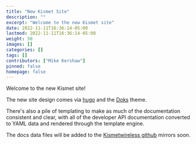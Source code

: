 ```yaml
---
title: "New Kismet Site"
description: ""
excerpt: "Welcome to the new Kismet site"
date: 2022-11-11T16:36:14-05:00
lastmod: 2022-11-11T16:36:14-05:00
weight: 50
images: []
categories: []
tags: []
contributors: ["Mike Kershaw"]
pinned: false
homepage: false
---
```


Welcome to the new Kismet site! 

The new site design comes via [hugo](https://gohugo.io) and the [Doks](https://getdoks.org/) theme. 

There's also a pile of templating to make as much of the documentation consistent and clear, with all 
of the developer API documentation converted to YAML data and rendered through the template engine.

The docs data files will be added to the [Kismetwireless github](https://github.com/kismetwireless/) 
mirrors soon. 


